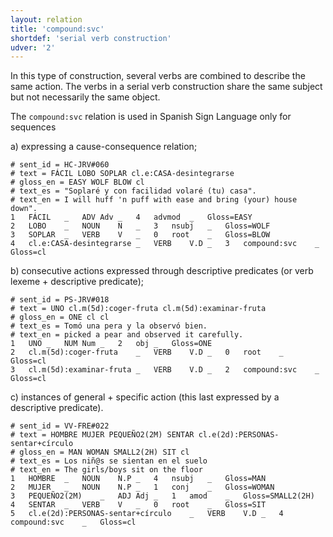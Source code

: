 ```yaml
---
layout: relation
title: 'compound:svc'
shortdef: 'serial verb construction'
udver: '2'
---
```


In this type of construction, several verbs are combined to describe the same action. The verbs in a serial verb construction share the same subject but not necessarily the same object. 

The `compound:svc` relation is used in Spanish Sign Language only for sequences 

a) expressing a cause-consequence relation; 
~~~ conllu
# sent_id = HC-JRV#060
# text = FÁCIL LOBO SOPLAR cl.e:CASA-desintegrarse
# gloss_en = EASY WOLF BLOW cl
# text_es = "Soplaré y con facilidad volaré (tu) casa".
# text_en = I will huff 'n puff with ease and bring (your) house down".
1	FÁCIL	_	ADV	Adv	_	4	advmod	_	Gloss=EASY
2	LOBO	_	NOUN	N	_	3	nsubj	_	Gloss=WOLF
3	SOPLAR	_	VERB	V	_	0	root	_	Gloss=BLOW
4	cl.e:CASA-desintegrarse	_	VERB	V.D	_	3	compound:svc	_	Gloss=cl
~~~

b) consecutive actions expressed through descriptive predicates (or verb lexeme + descriptive predicate); 
~~~ conllu
# sent_id = PS-JRV#018
# text = UNO cl.m(5d):coger-fruta cl.m(5d):examinar-fruta
# gloss_en = ONE cl cl
# text_es = Tomó una pera y la observó bien.
# text_en = picked a pear and observed it carefully.
1	UNO	_	NUM	Num	_	2	obj	_	Gloss=ONE
2	cl.m(5d):coger-fruta	_	VERB	V.D	_	0	root	_	Gloss=cl
3	cl.m(5d):examinar-fruta	_	VERB	V.D	_	2	compound:svc	_	Gloss=cl
~~~ 

c) instances of general + specific action (this last expressed by a descriptive predicate).
~~~ conllu
# sent_id = VV-FRE#022
# text = HOMBRE MUJER PEQUEÑO2(2M) SENTAR cl.e(2d):PERSONAS-sentar+círculo
# gloss_en = MAN WOMAN SMALL2(2H) SIT cl
# text_es = Los niñ@s se sientan en el suelo
# text_en = The girls/boys sit on the floor
1	HOMBRE	_	NOUN	N.P	_	4	nsubj	_	Gloss=MAN
2	MUJER	_	NOUN	N.P	_	1	conj	_	Gloss=WOMAN
3	PEQUEÑO2(2M)	_	ADJ	Adj	_	1	amod	_	Gloss=SMALL2(2H)
4	SENTAR	_	VERB	V	_	0	root	_	Gloss=SIT
5	cl.e(2d):PERSONAS-sentar+círculo	_	VERB	V.D	_	4	compound:svc	_	Gloss=cl
~~~ 
